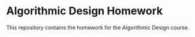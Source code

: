 # Algorithmic Design Homework
This repository contains the homework for the Algorithmic Design course.
